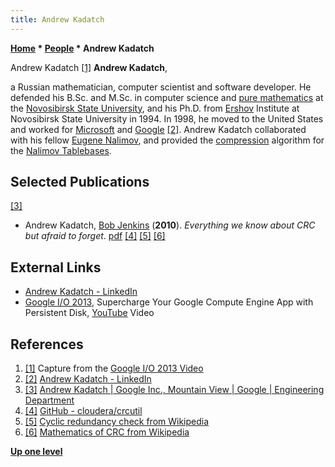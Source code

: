 ```yaml
---
title: Andrew Kadatch
---
```

**[Home](Home "Home") * [People](People "People") * Andrew Kadatch**

[](https://youtu.be/jA_A-OXsIss?t=820) Andrew Kadatch <a id="cite-note-1" href="#cite-ref-1">[1]</a>
**Andrew Kadatch**,

a Russian mathematician, computer scientist and software developer. He defended his B.Sc. and M.Sc. in computer science and [pure mathematics](https://en.wikipedia.org/wiki/Pure_mathematics)
at the [Novosibirsk State University](https://en.wikipedia.org/wiki/Novosibirsk_State_University), and his Ph.D. from [Ershov](Mathematician#Ershov "Mathematician") Institute at Novosibirsk State University in 1994.
In 1998, he moved to the United States and worked for [Microsoft](Microsoft "Microsoft") and [Google](index.php?title=Google&action=edit&redlink=1 "Google (page does not exist)") <a id="cite-note-2" href="#cite-ref-2">[2]</a>.
Andrew Kadatch collaborated with his fellow [Eugene Nalimov](Eugene_Nalimov "Eugene Nalimov"), and provided the [compression](https://en.wikipedia.org/wiki/Data_compression) algorithm for the [Nalimov Tablebases](Nalimov_Tablebases "Nalimov Tablebases").

## Selected Publications

<a id="cite-note-3" href="#cite-ref-3">[3]</a>

- Andrew Kadatch, [Bob Jenkins](Bob_Jenkins "Bob Jenkins") (**2010**). *Everything we know about CRC but afraid to forget*. [pdf](https://github.com/cloudera/crcutil/blob/master/doc/crc.pdf) <a id="cite-note-4" href="#cite-ref-4">[4]</a> <a id="cite-note-5" href="#cite-ref-5">[5]</a> <a id="cite-note-6" href="#cite-ref-6">[6]</a>

## External Links

- [Andrew Kadatch - LinkedIn](https://www.linkedin.com/in/andrew-kadatch-06674b3/)
- [Google I/O 2013](https://developers.google.com/events/io/2013), Supercharge Your Google Compute Engine App with Persistent Disk, [YouTube](https://en.wikipedia.org/wiki/YouTube) Video

## References

1. <a id="cite-ref-1" href="#cite-note-1">[1]</a> Capture from the [Google I/O 2013 Video](#video)
1. <a id="cite-ref-2" href="#cite-note-2">[2]</a> [Andrew Kadatch - LinkedIn](https://www.linkedin.com/in/andrew-kadatch-06674b3/)
1. <a id="cite-ref-3" href="#cite-note-3">[3]</a> [Andrew Kadatch | Google Inc., Mountain View | Google | Engineering Department](https://www.researchgate.net/profile/Andrew-Kadatch)
1. <a id="cite-ref-4" href="#cite-note-4">[4]</a> [GitHub - cloudera/crcutil](https://github.com/cloudera/crcutil)
1. <a id="cite-ref-5" href="#cite-note-5">[5]</a> [Cyclic redundancy check from Wikipedia](https://en.wikipedia.org/wiki/Cyclic_redundancy_check)
1. <a id="cite-ref-6" href="#cite-note-6">[6]</a> [Mathematics of CRC from Wikipedia](https://en.wikipedia.org/wiki/Mathematics_of_cyclic_redundancy_checks)

**[Up one level](People "People")**

